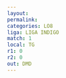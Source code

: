 ```yaml
---
layout: 
permalink: 
categories: LO8
liga: LIGA INDIGO
match: 1
local: TG
r1: 0
r2: 0
out: DMD
---
```

